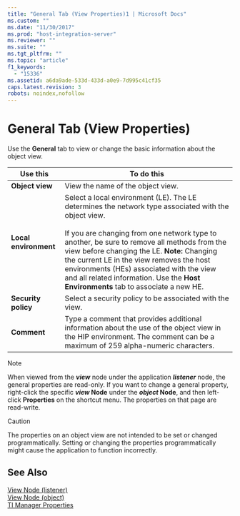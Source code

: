 ```yaml
---
title: "General Tab (View Properties)1 | Microsoft Docs"
ms.custom: ""
ms.date: "11/30/2017"
ms.prod: "host-integration-server"
ms.reviewer: ""
ms.suite: ""
ms.tgt_pltfrm: ""
ms.topic: "article"
f1_keywords: 
  - "15336"
ms.assetid: a6da9ade-533d-433d-a0e9-7d995c41cf35
caps.latest.revision: 3
robots: noindex,nofollow
---
```

# General Tab (View Properties)
Use the **General** tab to view or change the basic information about the object view.  
  
|Use this|To do this|  
|--------------|----------------|  
|**Object view**|View the name of the object view.|  
|**Local environment**|Select a local environment (LE). The LE determines the network type associated with the object view.<br /><br /> If you are changing from one network type to another, be sure to remove all methods from the view before changing the LE. **Note:**  Changing the current LE in the view removes the host environments (HEs) associated with the view and all related information. Use the **Host Environments** tab to associate a new HE.|  
|**Security policy**|Select a security policy to be associated with the view.|  
|**Comment**|Type a comment that provides additional information about the use of the object view in the HIP environment. The comment can be a maximum of 259 alpha-numeric characters.|  
  
> [!NOTE]
>  When viewed from the ***view*** node under the application ***listener*** node, the general properties are read-only. If you want to change a general property, right-click the specific ***view* Node** under the ***object* Node**, and then left-click **Properties** on the shortcut menu. The properties on that page are read-write.  
  
> [!CAUTION]
>  The properties on an object view are not intended to be set or changed programmatically. Setting or changing the properties programmatically might cause the application to function incorrectly.  
  
## See Also  
 [View Node (listener)](../core/view-node-listener-2.md)   
 [View Node (object)](../core/view-node-object-1.md)   
 [TI Manager Properties](../core/ti-manager-properties2.md)